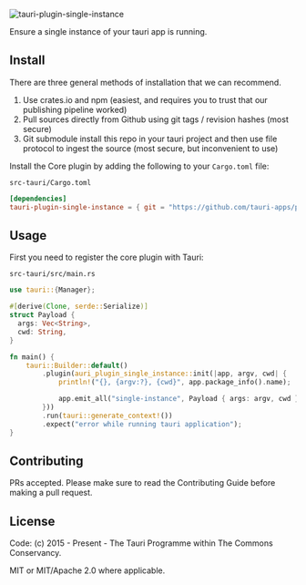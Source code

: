 ![tauri-plugin-single-instance](banner.jpg)

Ensure a single instance of your tauri app is running.

## Install

There are three general methods of installation that we can recommend.

1. Use crates.io and npm (easiest, and requires you to trust that our publishing pipeline worked)
2. Pull sources directly from Github using git tags / revision hashes (most secure)
3. Git submodule install this repo in your tauri project and then use file protocol to ingest the source (most secure, but inconvenient to use)

Install the Core plugin by adding the following to your `Cargo.toml` file:

`src-tauri/Cargo.toml`

```toml
[dependencies]
tauri-plugin-single-instance = { git = "https://github.com/tauri-apps/plugins-workspace", branch = "dev" }
```

## Usage

First you need to register the core plugin with Tauri:

`src-tauri/src/main.rs`

```rust
use tauri::{Manager};

#[derive(Clone, serde::Serialize)]
struct Payload {
  args: Vec<String>,
  cwd: String,
}

fn main() {
    tauri::Builder::default()
        .plugin(auri_plugin_single_instance::init(|app, argv, cwd| {
            println!("{}, {argv:?}, {cwd}", app.package_info().name);

            app.emit_all("single-instance", Payload { args: argv, cwd }).unwrap();
        }))
        .run(tauri::generate_context!())
        .expect("error while running tauri application");
}
```

## Contributing

PRs accepted. Please make sure to read the Contributing Guide before making a pull request.

## License

Code: (c) 2015 - Present - The Tauri Programme within The Commons Conservancy.

MIT or MIT/Apache 2.0 where applicable.
